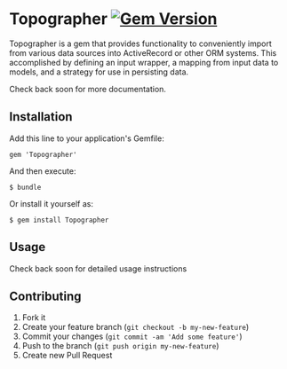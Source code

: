 # Topographer [![Gem Version](https://badge.fury.io/rb/topographer.png)](http://badge.fury.io/rb/topographer)

Topographer is a gem that provides functionality to conveniently import from various data sources into
ActiveRecord or other ORM systems.  This accomplished by defining an input wrapper, a mapping from input data to
 models, and a strategy for use in persisting data.

 Check back soon for more documentation.


## Installation

Add this line to your application's Gemfile:

    gem 'Topographer'

And then execute:

    $ bundle

Or install it yourself as:

    $ gem install Topographer

## Usage

Check back soon for detailed usage instructions

## Contributing

1. Fork it
2. Create your feature branch (`git checkout -b my-new-feature`)
3. Commit your changes (`git commit -am 'Add some feature'`)
4. Push to the branch (`git push origin my-new-feature`)
5. Create new Pull Request

